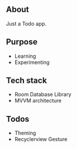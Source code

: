 About
---
Just a Todo app. 

Purpose
---
- Learning
- Experimenting

Tech stack
---
- Room Database Library
- MVVM architecture

Todos
---
- Theming 
- Recyclerview Gesture 
